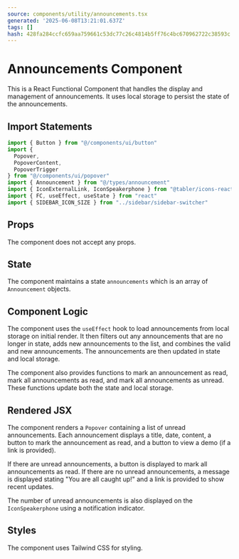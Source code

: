```yaml
---
source: components/utility/announcements.tsx
generated: '2025-06-08T13:21:01.637Z'
tags: []
hash: 428fa284ccfc659aa759661c53dc77c26c4814b5ff76c4bc670962722c38593c
---
```

# Announcements Component

This is a React Functional Component that handles the display and management of announcements. It uses local storage to persist the state of the announcements.

## Import Statements

```jsx
import { Button } from "@/components/ui/button"
import {
  Popover,
  PopoverContent,
  PopoverTrigger
} from "@/components/ui/popover"
import { Announcement } from "@/types/announcement"
import { IconExternalLink, IconSpeakerphone } from "@tabler/icons-react"
import { FC, useEffect, useState } from "react"
import { SIDEBAR_ICON_SIZE } from "../sidebar/sidebar-switcher"
```

## Props

The component does not accept any props.

## State

The component maintains a state `announcements` which is an array of `Announcement` objects.

## Component Logic

The component uses the `useEffect` hook to load announcements from local storage on initial render. It then filters out any announcements that are no longer in state, adds new announcements to the list, and combines the valid and new announcements. The announcements are then updated in state and local storage.

The component also provides functions to mark an announcement as read, mark all announcements as read, and mark all announcements as unread. These functions update both the state and local storage.

## Rendered JSX

The component renders a `Popover` containing a list of unread announcements. Each announcement displays a title, date, content, a button to mark the announcement as read, and a button to view a demo (if a link is provided). 

If there are unread announcements, a button is displayed to mark all announcements as read. If there are no unread announcements, a message is displayed stating "You are all caught up!" and a link is provided to show recent updates. 

The number of unread announcements is also displayed on the `IconSpeakerphone` using a notification indicator.

## Styles

The component uses Tailwind CSS for styling.
